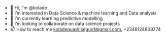 - 👋 Hi, I’m @kolade
- 👀 I’m interested in Data Science & machine learning and Data analysis
- 🌱 I’m currently learning predictive modelling
- 💞️ I’m looking to collaborate on data science projects
- 📫 How to reach me koladequadrisegun1@gmail.com, +2348124808774

<!---
kolade-01/kolade-01 is a ✨ special ✨ repository because its `README.md` (this file) appears on your GitHub profile.
You can click the Preview link to take a look at your changes.
--->
